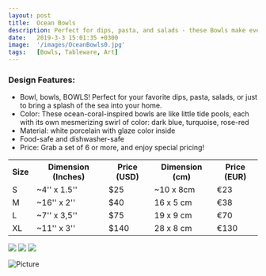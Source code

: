 ```yaml
---
layout: post
title:  Ocean Bowls
description: Perfect for dips, pasta, and salads - these Bowls make every meal look amazing!
date:   2019-3-3 15:01:35 +0300
image:  '/images/OceanBowls0.jpg'
tags:   [Bowls, Tableware, Art]
---
```

### Design Features:
* Bowl, bowls, BOWLS! Perfect for your favorite dips, pasta, salads, or just to bring a splash of the sea into your home.
* Color: These ocean-coral-inspired bowls are like little tide pools, each with its own mesmerizing swirl of color: dark blue, turquoise, rose-red
* Material: white porcelain with glaze color inside
* Food-safe and dishwasher-safe
* Price: Grab a set of 6 or more, and enjoy special pricing!



<div class="table-container">
  <table>
    <tr><th>Size</th><th>Dimension (Inches)</th><th>Price (USD)</th><th>Dimension (cm)</th><th>Price (EUR)</th></tr>
    <tr><td>S</td><td>~4'' x 1.5''</td><td>$25</td><td>~10 x 8cm</td><td>€23</td></tr>
    <tr><td>M</td><td>~16'' x 2''</td><td>$40</td><td>16 x 5 cm</td><td>€38</td></tr>
    <tr><td>L</td><td>~7'' x 3,5''</td><td>$75</td><td>19 x 9 cm</td><td>€70</td></tr>
	<tr><td>XL</td><td>~11'' x 3''</td><td>$140</td><td>28 x 8 cm</td><td>€130</td></tr>
  
  </table>
</div>



<div class="gallery-box">
  <div class="gallery">
    <img src="/website_susan/images/OceanBowls1.jpg">
    <img src="/website_susan/images/OceanBowls2.jpg">
    <img src="/website_susan/images/OceanBowls3.jpg">

 
  </div>
</div>

![Picture]({{site.baseurl}}/images/OceanBowls7.jpg)
